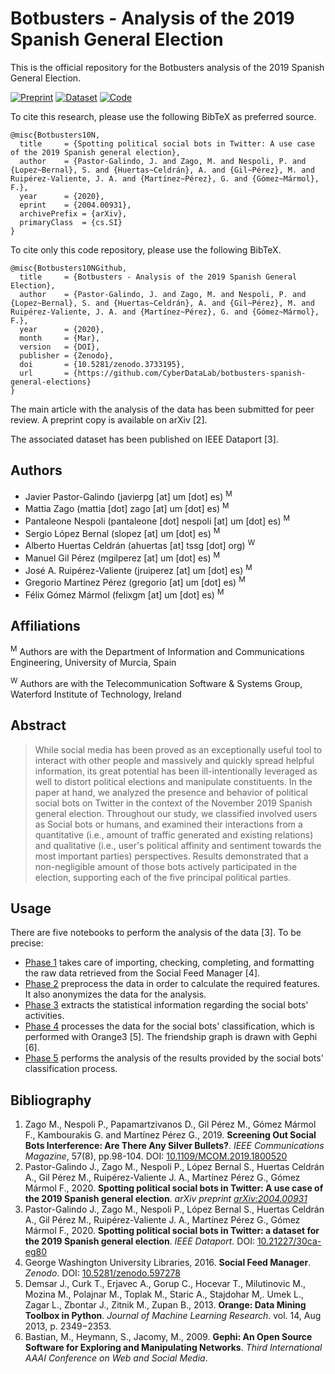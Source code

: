 # Botbusters - Analysis of the 2019 Spanish General Election

This is the official repository for the Botbusters analysis of the 2019 Spanish General Election. 

[![Preprint](https://webs.um.es/mattia.zago/images/BB10N-Badge-ArXiV.svg)](https://arxiv.org/abs/2004.00931)
[![Dataset](https://webs.um.es/mattia.zago/images/BB10N-Badge-Data.svg)](http://dx.doi.org/10.21227/30ca-eg80)
[![Code](https://webs.um.es/mattia.zago/images/BB10N-Badge-Code.svg)](https://doi.org/10.5281/zenodo.3733195)

To cite this research, please use the following BibTeX as preferred source.
```
@misc{Botbusters10N, 
  title     = {Spotting political social bots in Twitter: A use case of the 2019 Spanish general election},
  author    = {Pastor-Galindo, J. and Zago, M. and Nespoli, P. and {Lopez~Bernal}, S. and {Huertas~Celdrán}, A. and {Gil~Pérez}, M. and Ruipérez-Valiente, J. A. and {Martínez~Pérez}, G. and {Gómez~Mármol}, F.}, 
  year      = {2020}, 
  eprint    = {2004.00931},
  archivePrefix = {arXiv},
  primaryClass  = {cs.SI}
} 
```

To cite only this code repository, please use the following BibTeX. 
```
@misc{Botbusters10NGithub, 
  title     = {Botbusters - Analysis of the 2019 Spanish General Election},
  author    = {Pastor-Galindo, J. and Zago, M. and Nespoli, P. and {Lopez~Bernal}, S. and {Huertas~Celdrán}, A. and {Gil~Pérez}, M. and Ruipérez-Valiente, J. A. and {Martínez~Pérez}, G. and {Gómez~Mármol}, F.}, 
  year      = {2020}, 
  month     = {Mar}, 
  version   = {DOI},
  publisher = {Zenodo},
  doi       = {10.5281/zenodo.3733195},
  url       = {https://github.com/CyberDataLab/botbusters-spanish-general-elections}
} 
```

The main article with the analysis of the data has been submitted for peer review. A preprint copy is available on arXiv [2]. 

The associated dataset has been published on IEEE Dataport [3]. 

## Authors
- Javier Pastor-Galindo (javierpg [at] um [dot] es) <sup>M</sup>
- Mattia Zago (mattia [dot] zago [at] um [dot] es) <sup>M</sup>
- Pantaleone Nespoli (pantaleone [dot] nespoli [at] um [dot] es) <sup>M</sup>
- Sergio López Bernal (slopez [at] um [dot] es) <sup>M</sup>
- Alberto Huertas Celdrán (ahuertas [at] tssg [dot] org) <sup>W</sup>
- Manuel Gil Pérez (mgilperez [at] um [dot] es) <sup>M</sup>
- José A. Ruipérez-Valiente (jruiperez [at] um [dot] es) <sup>M</sup>
- Gregorio Martínez Pérez (gregorio [at] um [dot] es) <sup>M</sup>
- Félix Gómez Mármol (felixgm [at] um [dot] es) <sup>M</sup>

## Affiliations
 <sup>M</sup> Authors are with the Department of Information and Communications Engineering, University of Murcia, Spain
 
 <sup>W</sup> Authors are with the Telecommunication Software & Systems Group, Waterford Institute of Technology, Ireland

## Abstract
>While social media has been proved as an exceptionally useful tool to interact with other people and massively and quickly spread helpful information, its great potential has been ill-intentionally leveraged as well to distort political elections and manipulate constituents. In the paper at hand, we analyzed the presence and behavior of political social bots on Twitter in the context of the November 2019 Spanish general election. Throughout our study, we classified involved users as Social bots or humans, and examined their interactions from a quantitative (i.e., amount of traffic generated and existing relations) and qualitative (i.e., user's political affinity and sentiment towards the most important parties) perspectives. Results demonstrated that a non-negligible amount of those bots actively participated in the election, supporting each of the five principal political parties.

## Usage
There are five notebooks to perform the analysis of the data [3]. To be precise:
- [Phase 1](notebooks/Phase1.ipynb) takes care of importing, checking, completing, and formatting the raw data retrieved from the Social Feed Manager [4].
- [Phase 2](notebooks/Phase2.ipynb) preprocess the data in order to calculate the required features. It also anonymizes the data for the analysis.
- [Phase 3](notebooks/Phase3.ipynb) extracts the statistical information regarding the social bots' activities.
- [Phase 4](notebooks/Phase4.ipynb) processes the data for the social bots' classification, which is performed with Orange3 [5]. The friendship graph is drawn with Gephi [6].
- [Phase 5](notebooks/Phase5.ipynb) performs the analysis of the results provided by the social bots' classification process.

## Bibliography
1. Zago M., Nespoli P., Papamartzivanos D., Gil Pérez M., Gómez Mármol F., Kambourakis G. and Martínez Pérez G., 2019. **Screening Out Social Bots Interference: Are There Any Silver Bullets?**. _IEEE Communications Magazine_, 57(8), pp.98-104. DOI: [10.1109/MCOM.2019.1800520](https://dx.doi.org/10.1109/MCOM.2019.1800520)
2. Pastor-Galindo J., Zago M., Nespoli P., López Bernal S., Huertas Celdrán A., Gil Pérez M., Ruipérez-Valiente J. A., Martínez Pérez G., Gómez Mármol F., 2020. **Spotting political social bots in Twitter: A use case of the 2019 Spanish general election**. _arXiv preprint [arXiv:2004.00931](https://arxiv.org/abs/2004.00931)_
3. Pastor-Galindo J., Zago M., Nespoli P., López Bernal S., Huertas Celdrán A., Gil Pérez M., Ruipérez-Valiente J. A., Martínez Pérez G., Gómez Mármol F., 2020. **Spotting political social bots in Twitter: a dataset for the 2019 Spanish general election**. _IEEE Dataport_. DOI: [10.21227/30ca-eg80](https://dx.doi.org/10.21227/30ca-eg80)
4. George Washington University Libraries, 2016. **Social Feed Manager**. _Zenodo_. DOI: [10.5281/zenodo.597278](https://dx.doi.org/10.5281/zenodo.597278)
5. Demsar J., Curk T., Erjavec A., Gorup C., Hocevar T., Milutinovic M., Mozina M., Polajnar M., Toplak M., Staric A., Stajdohar M,. Umek L., Zagar L., Zbontar J., Zitnik M., Zupan B., 2013. **Orange: Data Mining Toolbox in Python**. _Journal of Machine Learning Research_. vol. 14, Aug 2013, p. 2349−2353.
6. Bastian, M., Heymann, S., Jacomy, M., 2009. **Gephi: An Open Source Software for Exploring and Manipulating Networks**. _Third International AAAI Conference on Web and Social Media_.
